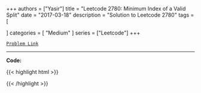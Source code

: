
+++
authors = ["Yasir"]
title = "Leetcode 2780: Minimum Index of a Valid Split"
date = "2017-03-18"
description = "Solution to Leetcode 2780"
tags = [
    
]
categories = [
    "Medium"
]
series = ["Leetcode"]
+++



[`Problem Link`](https://leetcode.com/problems/minimum-index-of-a-valid-split/description/)

---

**Code:**

{{< highlight html >}}

{{< /highlight >}}

